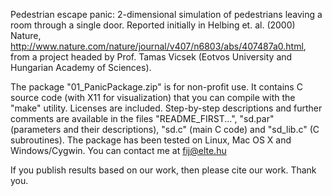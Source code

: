 Pedestrian escape panic: 2-dimensional simulation of pedestrians leaving a room through a single door. Reported initially in Helbing et. al. (2000) Nature, http://www.nature.com/nature/journal/v407/n6803/abs/407487a0.html, from a project headed by Prof. Tamas Vicsek (Eotvos University and Hungarian Academy of Sciences).

The package "01_PanicPackage.zip" is for non-profit use. It contains C source code (with X11 for visualization) that you can compile with the "make" utility. Licenses are included. Step-by-step descriptions and further comments are available in the files "README_FIRST...", "sd.par" (parameters and their descriptions), "sd.c" (main C code) and "sd_lib.c" (C subroutines). The package has been tested on Linux, Mac OS X and Windows/Cygwin. You can contact me at fij@elte.hu

If you publish results based on our work, then please cite our work. Thank you.
